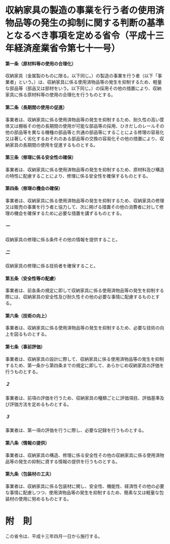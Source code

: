 # 収納家具の製造の事業を行う者の使用済物品等の発生の抑制に関する判断の基準となるべき事項を定める省令（平成十三年経済産業省令第七十一号）
#### 第一条（原材料等の使用の合理化）
収納家具（金属製のものに限る。以下同じ。）の製造の事業を行う者（以下「事業者」という。）は、収納家具に係る使用済物品等の発生を抑制するため、軽量な部品等（部品又は部材をいう。以下同じ。）の採用その他の措置により、収納家具に係る原材料等の使用の合理化を行うものとする。
#### 第二条（長期間の使用の促進）
事業者は、収納家具に係る使用済物品等の発生を抑制するため、耐久性の高い筐体又は棚板その他の長期間の使用が可能な部品等の採用、ひきだしのレールその他の部品等を異なる機種の部品等と共通の部品等にすることによる修理の容易化又は著しく劣化するおそれのある部品等の交換の容易化その他の措置により、収納家具の長期間の使用を促進するものとする。
#### 第三条（修理に係る安全性の確保）
事業者は、収納家具に係る使用済物品等の発生を抑制するため、原材料及び構造の特性に配慮することにより、修理に係る安全性を確保するものとする。
#### 第四条（修理の機会の確保）
事業者は、収納家具に係る使用済物品等の発生を抑制するため、収納家具の修理又は販売の事業を行う者と協力して、次に掲げる措置その他の消費者に対して修理の機会を確保するために必要な措置を講ずるものとする。
##### 一
収納家具の修理に係る条件その他の情報を提供すること。
##### 二
収納家具の修理に係る技術者を確保すること。
#### 第五条（安全性等の配慮）
事業者は、前各条の規定に即して収納家具に係る使用済物品等の発生を抑制する際には、収納家具の安全性及び耐久性その他の必要な事情に配慮するものとする。
#### 第六条（技術の向上）
事業者は、収納家具に係る使用済物品等の発生を抑制するため、必要な技術の向上を図るものとする。
#### 第七条（事前評価）
事業者は、収納家具の設計に際して、収納家具に係る使用済物品等の発生を抑制するため、第一条から第四条までの規定に即して、あらかじめ収納家具の評価を行うものとする。
##### ２
事業者は、前項の評価を行うため、収納家具の種類ごとに評価項目、評価基準及び評価方法を定めるものとする。
##### ３
事業者は、第一項の評価を行うに際し、必要な記録を行うものとする。
#### 第八条（情報の提供）
事業者は、収納家具の構造、修理に係る安全性その他の収納家具に係る使用済物品等の発生の抑制に資する情報の提供を行うものとする。
#### 第九条（包装材の工夫）
事業者は、収納家具に係る包装材に関し、安全性、機能性、経済性その他の必要な事情に配慮しつつ、使用済物品等の発生を抑制するため、簡素な又は軽量な包装材の使用に努めるものとする。
# 附　則
この省令は、平成十三年四月一日から施行する。

